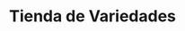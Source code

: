 ---
title: "Tienda de Variedades"
url: /ciudad-satelite/tienda-de-variedades-avenida-diego-de-ocana-7/
shop: comodidad
---
